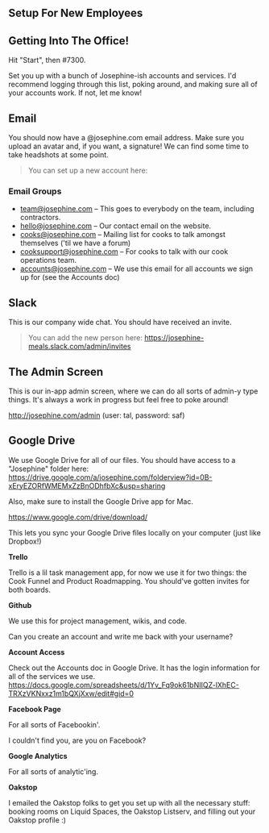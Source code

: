 Setup For New Employees
-----------------------

## Getting Into The Office!

Hit "Start", then #7300.

Set you up with a bunch of Josephine-ish accounts and services. I'd recommend logging through this list, poking around, and making sure all of your accounts work. If not, let me know!

## Email

You should now have a @josephine.com email address. Make sure you upload an avatar and, if you want, a signature! We can find some time to take headshots at some point.

> You can set up a new account here: 

### Email Groups

- team@josephine.com – This goes to everybody on the team, including contractors.
- hello@josephine.com – Our contact email on the website.
- cooks@josephine.com – Mailing list for cooks to talk amongst themselves ('til we have a forum)
- cooksupport@josephine.com – For cooks to talk with our cook operations team.
- accounts@josephine.com – We use this email for all accounts we sign up for (see the Accounts doc)

## Slack

This is our company wide chat. You should have received an invite.

> You can add the new person here: https://josephine-meals.slack.com/admin/invites

## The Admin Screen

This is our in-app admin screen, where we can do all sorts of admin-y type things. It's always a work in progress but feel free to poke around!

http://josephine.com/admin (user: tal, password: saf)


## Google Drive

We use Google Drive for all of our files. You should have access to a "Josephine" folder here: https://drive.google.com/a/josephine.com/folderview?id=0B-xEryEZORfWMEMxZzBnODhfbXc&usp=sharing

Also, make sure to install the Google Drive app for Mac. 

https://www.google.com/drive/download/

This lets you sync your Google Drive files locally on your computer (just like Dropbox!)

**Trello**

Trello is a lil task management app, for now we use it for two things: the Cook Funnel and Product Roadmapping. You should've gotten invites for both boards.

**Github**

We use this for project management, wikis, and code.

Can you create an account and write me back with your username?

**Account Access**

Check out the Accounts doc in Google Drive. It has the login information for all of the services we use. https://docs.google.com/spreadsheets/d/1Yv_Fq9ok61bNIIQZ-lXhEC-TRXzVKNxxz1m1bQXjXxw/edit#gid=0

**Facebook Page**

For all sorts of Facebookin'.

I couldn't find you, are you on Facebook?

**Google Analytics**

For all sorts of analytic'ing.

**Oakstop**

I emailed the Oakstop folks to get you set up with all the necessary stuff: booking rooms on Liquid Spaces, the Oakstop Listserv, and filling out your Oakstop profile :)